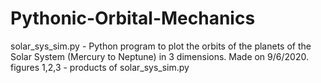 # Pythonic-Orbital-Mechanics

solar_sys_sim.py - Python program to plot the orbits of the planets of the Solar System (Mercury to Neptune) in 3 dimensions. Made on 9/6/2020.
  figures 1,2,3 - products of solar_sys_sim.py
